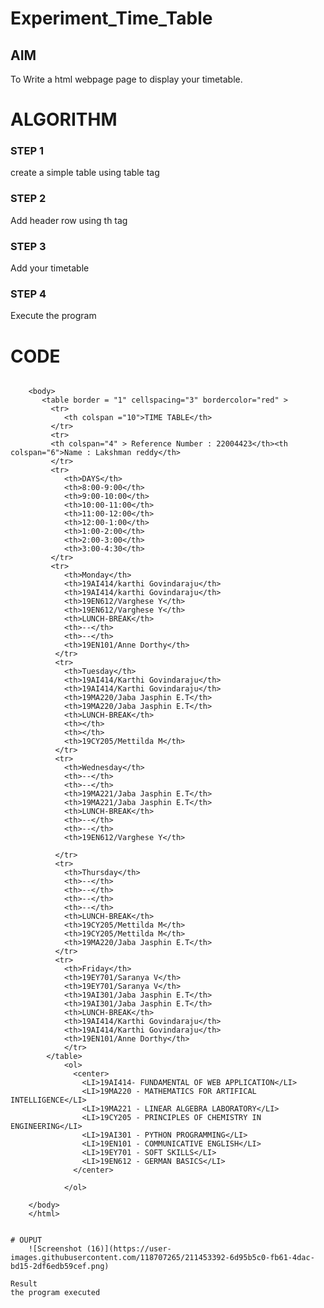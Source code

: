 # Experiment_Time_Table

## AIM
To Write a html webpage page to display your timetable.

# ALGORITHM
### STEP 1
create a simple table using table tag
### STEP 2
Add header row using th tag
### STEP 3
Add your timetable
### STEP 4
Execute the program


# CODE
~~~
~~~
<!DOCTYPE html>
<html lang="en">
<head>
    <meta charset="UTF-8">
    <meta http-equiv="X-UA-Compatible" content="IE=edge">
    <meta name="viewport" content="width=device-width, initial-scale=1.0">
    <title>time table</title>
    <html>
        <head>
        <title>TIME TABLE</title>
        </head>
        
        <body>
           <table border = "1" cellspacing="3" bordercolor="red" >
             <tr>
                <th colspan ="10">TIME TABLE</th>
             </tr>
             <tr>
             <th colspan="4" > Reference Number : 22004423</th><th colspan="6">Name : Lakshman reddy</th>
             </tr>
             <tr>
                <th>DAYS</th>
                <th>8:00-9:00</th>
                <th>9:00-10:00</th>
                <th>10:00-11:00</th>
                <th>11:00-12:00</th>
                <th>12:00-1:00</th>
                <th>1:00-2:00</th>
                <th>2:00-3:00</th>
                <th>3:00-4:30</th>
             </tr>
             <tr>
                <th>Monday</th>
                <th>19AI414/karthi Govindaraju</th>
                <th>19AI414/karthi Govindaraju</th>
                <th>19EN612/Varghese Y</th>
                <th>19EN612/Varghese Y</th>
                <th>LUNCH-BREAK</th>
                <th>--</th>
                <th>--</th>
                <th>19EN101/Anne Dorthy</th>
              </tr>
              <tr>
                <th>Tuesday</th>
                <th>19AI414/Karthi Govindaraju</th>
                <th>19AI414/Karthi Govindaraju</th>
                <th>19MA220/Jaba Jasphin E.T</th>
                <th>19MA220/Jaba Jasphin E.T</th>
                <th>LUNCH-BREAK</th>
                <th></th>
                <th></th>
                <th>19CY205/Mettilda M</th>
              </tr>
              <tr>
                <th>Wednesday</th>
                <th>--</th>
                <th>--</th>
                <th>19MA221/Jaba Jasphin E.T</th>
                <th>19MA221/Jaba Jasphin E.T</th>
                <th>LUNCH-BREAK</th>
                <th>--</th>
                <th>--</th>
                <th>19EN612/Varghese Y</th>
                
              </tr>
              <tr>
                <th>Thursday</th>
                <th>--</th>
                <th>--</th>
                <th>--</th>
                <th>--</th>
                <th>LUNCH-BREAK</th>
                <th>19CY205/Mettilda M</th>
                <th>19CY205/Mettilda M</th>
                <th>19MA220/Jaba Jasphin E.T</th>
              </tr>
              <tr>
                <th>Friday</th>
                <th>19EY701/Saranya V</th>
                <th>19EY701/Saranya V</th>
                <th>19AI301/Jaba Jasphin E.T</th>
                <th>19AI301/Jaba Jasphin E.T</th>
                <th>LUNCH-BREAK</th>
                <th>19AI414/Karthi Govindaraju</th>
                <th>19AI414/Karthi Govindaraju</th>
                <th>19EN101/Anne Dorthy</th>
                </tr>
            </table>
                <ol>
                  <center>
                    <LI>19AI414- FUNDAMENTAL OF WEB APPLICATION</LI>
                    <LI>19MA220 - MATHEMATICS FOR ARTIFICAL INTELLIGENCE</LI>
                    <LI>19MA221 - LINEAR ALGEBRA LABORATORY</LI>
                    <LI>19CY205 - PRINCIPLES OF CHEMISTRY IN ENGINEERING</LI>
                    <LI>19AI301 - PYTHON PROGRAMMING</LI>
                    <LI>19EN101 - COMMUNICATIVE ENGLISH</LI>
                    <LI>19EY701 - SOFT SKILLS</LI>
                    <LI>19EN612 - GERMAN BASICS</LI>
                  </center>
               
                </ol>
            
        </body>
        </html>

~~~

# OUPUT
    ![Screenshot (16)](https://user-images.githubusercontent.com/118707265/211453392-6d95b5c0-fb61-4dac-bd15-2df6edb59cef.png)

Result
the program executed
